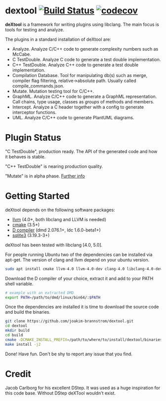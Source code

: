 # dextool [![Build Status](https://travis-ci.org/joakim-brannstrom/dextool.svg?branch=master)](https://travis-ci.org/joakim-brannstrom/dextool) [![codecov](https://codecov.io/gh/joakim-brannstrom/dextool/branch/master/graph/badge.svg)](https://codecov.io/gh/joakim-brannstrom/dextool)

**deXtool** is a framework for writing plugins using libclang. The main focus
is tools for testing and analyze.

The plugins in a standard installation of deXtool are:
 - Analyze. Analyze C/C++ code to generate complexity numbers such as McCabe.
 - C TestDouble. Analyze C code to generate a test double implementation.
 - C++ TestDouble. Analyze C++ code to generate a test double implementation.
 - Compilation Database. Tool for manipulating db(s) such as merge, compiler
   flag filtering, relative->absolute path.
   Usually called compile_commands.json.
 - Mutate. Mutation testing tool for C/C++.
 - GraphML. Analyze C/C++ code to generate a GraphML representation.
   Call chains, type usage, classes as _groups_ of methods and members.
 - Intercept. Analyze a C header together with a config to generate interceptor
   functions.
 - UML. Analyze C/C++ code to generate PlantUML diagrams.

# Plugin Status

"C TestDouble", production ready.
The API of the generated code and how it behaves is stable.

"C++ TestDouble" is nearing production quality.

"Mutate" is in alpha phase. [Further info](plugin/mutate/README.md)

# Getting Started

deXtool depends on the following software packages:

 * [llvm](http://releases.llvm.org/download.html) (4.0+, both libclang and LLVM is needed)
 * [cmake](https://cmake.org/download) (3.5+)
 * [D compiler](https://dlang.org/download.html) (dmd 2.076.1+, ldc 1.6.0-beta1+)
 * [sqlite3](https://sqlite.org/download.html) (3.19.3-3+)

deXtool has been tested with libclang [4.0, 5.0].

For people running Ubuntu two of the dependencies can be installed via apt-get.
The version of clang and llvm depend on your ubuntu version.
```sh
sudo apt install cmake llvm-4.0 llvm-4.0-dev clang-4.0 libclang-4.0-dev libsqlite3-dev
```

Download the D compiler of your choice, extract it and add to your PATH shell
variable.
```sh
# example with an extracted DMD
export PATH=/path/to/dmd/linux/bin64/:$PATH
```

Once the dependencies are installed it is time to download the source code and
build the binaries.
```sh
git clone https://github.com/joakim-brannstrom/dextool.git
cd dextool
mkdir build
cd build
cmake -DCMAKE_INSTALL_PREFIX=/path/to/where/to/install/dextool/binaries ..
make install -j2
```

Done! Have fun.
Don't be shy to report any issue that you find.

# Credit
Jacob Carlborg for his excellent DStep. It was used as a huge inspiration for
this code base. Without DStep deXTool wouldn't exist.
